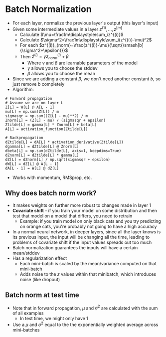 # Batch Normalization
- For each layer, normalize the previous layer's output (this layer's input) 
- Given some intermediate values in a layer $z^{(1)},...,z^{[m]}$
    - Calculate $\mu=\frac1m\displaystyle\sum_iz^{(i)}$
    - Calculate $\sigma^2=\frac1m\displaystyle\sum_i(z^{(i)}-\mu)^2$
    - For each $z^{(i)}_{norm}=\frac{z^{(i)}-\mu}{\sqrt{\smash[b]{\sigma^2+\epsilon}}}$
    - Then $\hat z^{(i)}=\gamma z^{(i)}_{norm}+\beta$
        - Where $\gamma$ and $\beta$ are learnable parameters of the model
        - $\gamma$ allows you to choose the stddev
        - $\beta$ allows you to choose the mean
- Since we are adding a constant $\beta$, we don't need another constant $b$, so just remove $b$ completely
- Algorithm:
```
# Forward propagation
# Assume we are on layer L
Z[L] = W[L] @ A[L - 1]
mu[L] = np.sum(Z[L]) / m
sigmasqr = np.sum((Z[L] - mu)**2) / m
Znorm[L] = (Z[L] - mu) / (sigmasqr + epsilon)
Ztilde[L] = gamma[L] * Znorm[L] + beta[L]
A[L] = activation_function(Ztilde[L])

# Backpropagation
dZtilde[L] = dA[L] * activation_derivative(Ztilde[L])
dgamma[L] = dZtilde[L] @ Znorm[L]
dbeta[L] = np.sum(dZtilde[L], axis=1, keepdims=True)
dZnorm[L] = dZtilde[L] * gamma[L]
dZ[L] = dZnorm[L] / np.sqrt(sigmasqr + epsilon)
dW[L] = dZ[L] @ A[L - 1]
dA[L - 1] = W[L] @ dZ[L]
```
- Works with momentum, RMSprop, etc.

## Why does batch norm work?
- It makes weights on further more robust to changes made in layer 1
- **Covariate shift** - if you train your model on some distribution and then test that model on a model that differs, you need to retrain
    - Example: if you train model on only black cats and you try predicting on orange cats, you're probably not going to have a high accuracy
- In a normal neural network, in deeper layers, since all the layer knows is its previous input, the input will be changing all the time, leading to problems of covariate shift if the input values spreads out too much
- Batch normalization guarantees the inputs will have a certain mean/stddev
- Has a regularization effect
    - Each mini-batch is scaled by the mean/variance computed on that mini-batch
    - Adds noise to the $z$ values within that minibatch, which introduces noise (like dropout)

## Batch norm at test time
- Note that in forward propagation, $\mu$ and $\sigma^2$ are calculated with the sum of all examples
    - In test time, we might only have 1
- Use a $\mu$ and $\sigma^2$ equal to the the exponentially weighted average across mini-batches